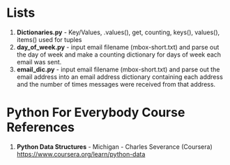 #  Lists
1.  **Dictionaries.py** - Key/Values, .values(), get, counting, keys(), values(), items() used for tuples
2.  **day_of_week.py** - input email filename (mbox-short.txt) and parse out the day of week and make a counting dictionary for days of week each email was sent.  
3.  **email_dic.py** - input email filename (mbox-short.txt) and parse out the email address into an email address dictionary containing each address and the number of times messages were received from that address.  

#  Python For Everybody Course References
1.  **Python Data Structures** - Michigan - Charles Severance (Coursera)   
	https://www.coursera.org/learn/python-data

